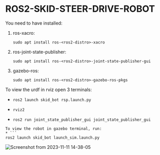 # ROS2-SKID-STEER-DRIVE-ROBOT

You need to have installed:
<br>
1. ros-xacro:
   ```console
   sudo apt install ros-<ros2-distro>-xacro
   ```
2. ros-joint-state-publisher:
   ```console
   sudo apt install ros-<ros2-distro>-joint-state-publisher-gui
   ```
3. gazebo-ros:
   ```console
   sudo apt install ros-<ros2-distro>-gazebo-ros-pkgs
   ```

To view the urdf in rviz open 3 terminals:
* ```console
  ros2 launch skid_bot rsp.launch.py
  ```
* ```console
  rviz2
  ```
* ```console
  ros2 run joint_state_publisher_gui joint_state_publisher_gui
 ```
To view the robot in gazebo terminal, run:
* ```
ros2 launch skid_bot launch_sim.launch.py
```


![Screenshot from 2023-11-11 14-38-05](https://github.com/odobot/ROS2-SKID-STEER-DRIVE-ROBOT/assets/103571670/1ca75905-30df-47aa-8e81-8c8cce5b99e7)
